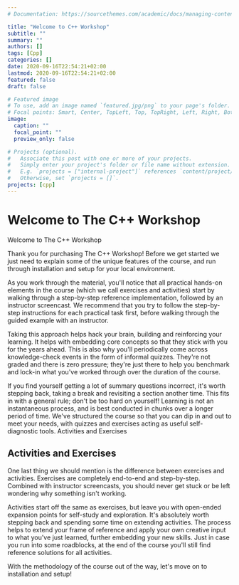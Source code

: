 ```yaml
---
# Documentation: https://sourcethemes.com/academic/docs/managing-content/

title: "Welcome to C++ Workshop"
subtitle: ""
summary: ""
authors: []
tags: [Cpp]
categories: []
date: 2020-09-16T22:54:21+02:00
lastmod: 2020-09-16T22:54:21+02:00
featured: false
draft: false

# Featured image
# To use, add an image named `featured.jpg/png` to your page's folder.
# Focal points: Smart, Center, TopLeft, Top, TopRight, Left, Right, BottomLeft, Bottom, BottomRight.
image:
  caption: ""
  focal_point: ""
  preview_only: false

# Projects (optional).
#   Associate this post with one or more of your projects.
#   Simply enter your project's folder or file name without extension.
#   E.g. `projects = ["internal-project"]` references `content/project/deep-learning/index.md`.
#   Otherwise, set `projects = []`.
projects: [cpp]
---
```


# Welcome to The C++ Workshop

Welcome to The C++ Workshop

Thank you for purchasing The C++ Workshop! Before we get started we just need to explain some of the unique features of the course, and run through installation and setup for your local environment.

As you work through the material, you'll notice that all practical hands-on elements in the course (which we call exercises and activities) start by walking through a step-by-step reference implementation, followed by an instructor screencast. We recommend that you try to follow the step-by-step instructions for each practical task first, before walking through the guided example with an instructor.

Taking this approach helps hack your brain, building and reinforcing your learning. It helps with embedding core concepts so that they stick with you for the years ahead. This is also why you'll periodically come across knowledge-check events in the form of informal quizzes. They're not graded and there is zero pressure; they're just there to help you benchmark and lock-in what you've worked through over the duration of the course.

If you find yourself getting a lot of summary questions incorrect, it's worth stepping back, taking a break and revisiting a section another time. This fits in with a general rule; don't be too hard on yourself! Learning is not an instantaneous process, and is best conducted in chunks over a longer period of time. We've structured the course so that you can dip in and out to meet your needs, with quizzes and exercises acting as useful self-diagnostic tools.
Activities and Exercises

## Activities and Exercises

One last thing we should mention is the difference between exercises and activities. Exercises are completely end-to-end and step-by-step. Combined with instructor screencasts, you should never get stuck or be left wondering why something isn't working.

Activities start off the same as exercises, but leave you with open-ended expansion points for self-study and exploration. It's absolutely worth stepping back and spending some time on extending activities. The process helps to extend your frame of reference and apply your own creative input to what you've just learned, further embedding your new skills. Just in case you run into some roadblocks, at the end of the course you'll still find reference solutions for all activities.

With the methodology of the course out of the way, let's move on to installation and setup!